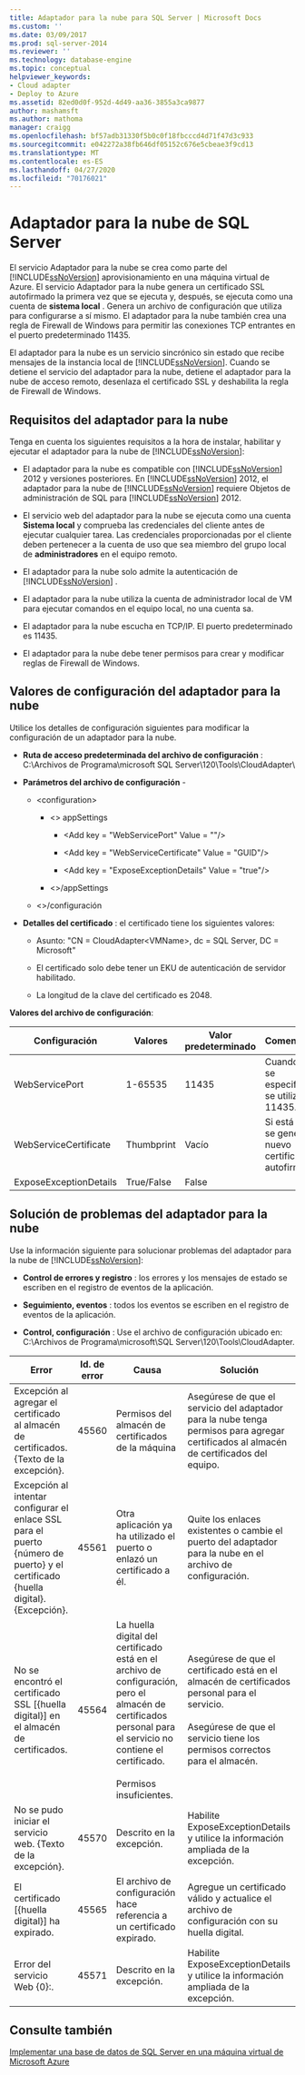 ```yaml
---
title: Adaptador para la nube para SQL Server | Microsoft Docs
ms.custom: ''
ms.date: 03/09/2017
ms.prod: sql-server-2014
ms.reviewer: ''
ms.technology: database-engine
ms.topic: conceptual
helpviewer_keywords:
- Cloud adapter
- Deploy to Azure
ms.assetid: 82ed0d0f-952d-4d49-aa36-3855a3ca9877
author: mashamsft
ms.author: mathoma
manager: craigg
ms.openlocfilehash: bf57adb31330f5b0c0f18fbcccd4d71f47d3c933
ms.sourcegitcommit: e042272a38fb646df05152c676e5cbeae3f9cd13
ms.translationtype: MT
ms.contentlocale: es-ES
ms.lasthandoff: 04/27/2020
ms.locfileid: "70176021"
---
```

# <a name="cloud-adapter-for-sql-server"></a>Adaptador para la nube de SQL Server
  El servicio Adaptador para la nube se crea como parte del [!INCLUDE[ssNoVersion](../includes/ssnoversion-md.md)] aprovisionamiento en una máquina virtual de Azure. El servicio Adaptador para la nube genera un certificado SSL autofirmado la primera vez que se ejecuta y, después, se ejecuta como una cuenta de **sistema local** . Genera un archivo de configuración que utiliza para configurarse a sí mismo. El adaptador para la nube también crea una regla de Firewall de Windows para permitir las conexiones TCP entrantes en el puerto predeterminado 11435.  
  
 El adaptador para la nube es un servicio sincrónico sin estado que recibe mensajes de la instancia local de [!INCLUDE[ssNoVersion](../includes/ssnoversion-md.md)]. Cuando se detiene el servicio del adaptador para la nube, detiene el adaptador para la nube de acceso remoto, desenlaza el certificado SSL y deshabilita la regla de Firewall de Windows.  
  
## <a name="cloud-adapter-requirements"></a>Requisitos del adaptador para la nube  
 Tenga en cuenta los siguientes requisitos a la hora de instalar, habilitar y ejecutar el adaptador para la nube de [!INCLUDE[ssNoVersion](../includes/ssnoversion-md.md)]:  
  
-   El adaptador para la nube es compatible con [!INCLUDE[ssNoVersion](../includes/ssnoversion-md.md)] 2012 y versiones posteriores. En [!INCLUDE[ssNoVersion](../includes/ssnoversion-md.md)] 2012, el adaptador para la nube de [!INCLUDE[ssNoVersion](../includes/ssnoversion-md.md)] requiere Objetos de administración de SQL para [!INCLUDE[ssNoVersion](../includes/ssnoversion-md.md)] 2012.  
  
-   El servicio web del adaptador para la nube se ejecuta como una cuenta **Sistema local** y comprueba las credenciales del cliente antes de ejecutar cualquier tarea. Las credenciales proporcionadas por el cliente deben pertenecer a la cuenta de uso que sea miembro del grupo local de **administradores** en el equipo remoto.  
  
-   El adaptador para la nube solo admite la autenticación de [!INCLUDE[ssNoVersion](../includes/ssnoversion-md.md)] .  
  
-   El adaptador para la nube utiliza la cuenta de administrador local de VM para ejecutar comandos en el equipo local, no una cuenta sa.  
  
-   El adaptador para la nube escucha en TCP/IP. El puerto predeterminado es 11435.  
  
-   El adaptador para la nube debe tener permisos para crear y modificar reglas de Firewall de Windows.  
  
## <a name="cloud-adapter-configuration-settings"></a>Valores de configuración del adaptador para la nube  
 Utilice los detalles de configuración siguientes para modificar la configuración de un adaptador para la nube.  
  
-   **Ruta de acceso predeterminada del archivo de configuración** : C:\Archivos de Programa\microsoft SQL Server\120\Tools\CloudAdapter\  
  
-   **Parámetros del archivo de configuración** -  
  
    -   \<configuration>  
  
        -   \<> appSettings  
  
            -   \<Add key = "WebServicePort" Value = ""/>  
  
            -   \<Add key = "WebServiceCertificate" Value = "GUID"/>  
  
            -   \<Add key = "ExposeExceptionDetails" Value = "true"/>  
  
        -   \<>/appSettings  
  
    -   \<>/configuración  
  
-   **Detalles del certificado** : el certificado tiene los siguientes valores:  
  
    -   Asunto: "CN = CloudAdapter\<VMName>, dc = SQL Server, DC = Microsoft"  
  
    -   El certificado solo debe tener un EKU de autenticación de servidor habilitado.  
  
    -   La longitud de la clave del certificado es 2048.  
  
 **Valores del archivo de configuración**:  
  
|Configuración|Valores|Valor predeterminado|Comentarios|  
|-------------|------------|-------------|--------------|  
|WebServicePort|1-65535|11435|Cuando no se especifique, se utilizará 11435.|  
|WebServiceCertificate|Thumbprint|Vacío|Si está vacío, se genera un nuevo certificado autofirmado.|  
|ExposeExceptionDetails|True/False|False||  
  
## <a name="cloud-adapter-troubleshooting"></a>Solución de problemas del adaptador para la nube  
 Use la información siguiente para solucionar problemas del adaptador para la nube de [!INCLUDE[ssNoVersion](../includes/ssnoversion-md.md)]:  
  
-   **Control de errores y registro** : los errores y los mensajes de estado se escriben en el registro de eventos de la aplicación.  
  
-   **Seguimiento, eventos** : todos los eventos se escriben en el registro de eventos de la aplicación.  
  
-   **Control, configuración** : Use el archivo de configuración ubicado en: C:\Archivos de Programa\microsoft\\SQL Server\120\Tools\CloudAdapter.  
  
|Error|Id. de error|Causa|Solución|  
|-----------|--------------|-----------|----------------|  
|Excepción al agregar el certificado al almacén de certificados. {Texto de la excepción}.|45560|Permisos del almacén de certificados de la máquina|Asegúrese de que el servicio del adaptador para la nube tenga permisos para agregar certificados al almacén de certificados del equipo.|  
|Excepción al intentar configurar el enlace SSL para el puerto {número de puerto} y el certificado {huella digital}. {Excepción}.|45561|Otra aplicación ya ha utilizado el puerto o enlazó un certificado a él.|Quite los enlaces existentes o cambie el puerto del adaptador para la nube en el archivo de configuración.|  
|No se encontró el certificado SSL [{huella digital}] en el almacén de certificados.|45564|La huella digital del certificado está en el archivo de configuración, pero el almacén de certificados personal para el servicio no contiene el certificado.<br /><br /> Permisos insuficientes.|Asegúrese de que el certificado está en el almacén de certificados personal para el servicio.<br /><br /> Asegúrese de que el servicio tiene los permisos correctos para el almacén.|  
|No se pudo iniciar el servicio web. {Texto de la excepción}.|45570|Descrito en la excepción.|Habilite ExposeExceptionDetails y utilice la información ampliada de la excepción.|  
|El certificado [{huella digital}] ha expirado.|45565|El archivo de configuración hace referencia a un certificado expirado.|Agregue un certificado válido y actualice el archivo de configuración con su huella digital.|  
|Error del servicio Web {0}:.|45571|Descrito en la excepción.|Habilite ExposeExceptionDetails y utilice la información ampliada de la excepción.|  
  
## <a name="see-also"></a>Consulte también  
 [Implementar una base de datos de SQL Server en una máquina virtual de Microsoft Azure](../relational-databases/databases/deploy-a-sql-server-database-to-a-microsoft-azure-virtual-machine.md)  
  
  
